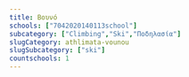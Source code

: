 ```yaml
---
title: Βουνό
schools: ["7042020140113school"]
subcategory: ["Climbing","Ski","Ποδηλασία"]
slugCategory: athlimata-vounou
slugSubcategory: ["ski"]
countschools: 1
---
```



